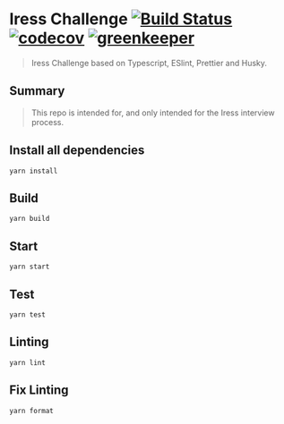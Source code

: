 # Iress Challenge [![Build Status](https://travis-ci.org/silver-xu/iress-challenge.svg?branch=master)](https://travis-ci.org/silver-xu/iress-challenge) [![codecov](https://codecov.io/gh/silver-xu/iress-challenge/branch/master/graph/badge.svg)](https://codecov.io/gh/silver-xu/iress-challenge) [![greenkeeper](https://badges.greenkeeper.io/silver-xu/iress-challenge.svg?style=flat)](https://badges.greenkeeper.io/silver-xu/iress-challenge.svg?style=flat)

> Iress Challenge based on Typescript, ESlint, Prettier and Husky.

## Summary

> This repo is intended for, and only intended for the Iress interview process.

## Install all dependencies

```
yarn install
```

## Build

```
yarn build
```

## Start

```
yarn start
```

## Test

```
yarn test
```

## Linting

```
yarn lint
```

## Fix Linting

```
yarn format
```

